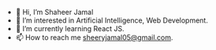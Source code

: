 - 👋 Hi, I’m Shaheer Jamal
- 👀 I’m interested in Artificial Intelligence, Web Development.
- 🌱 I’m currently learning React JS.
- 📫 How to reach me sheeryjamal05@gmail.com.

<!---
Shaheer04/Shaheer04 is a ✨ special ✨ repository because its `README.md` (this file) appears on your GitHub profile.
You can click the Preview link to take a look at your changes.
--->
